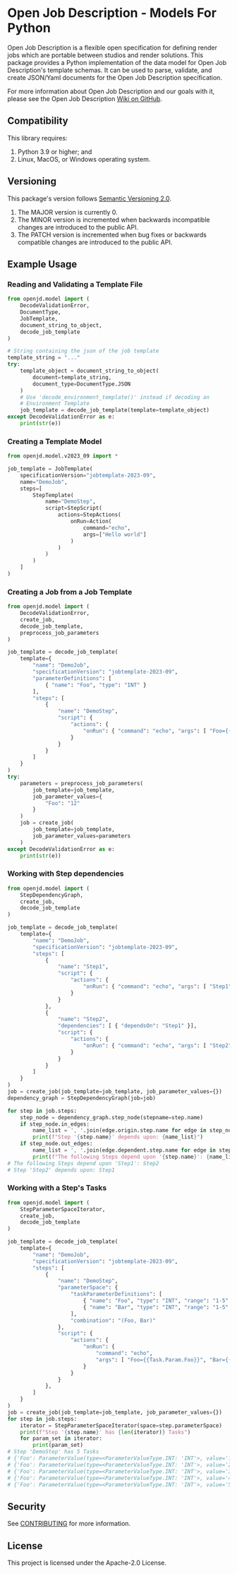 # Open Job Description - Models For Python

Open Job Description is a flexible open specification for defining render jobs which are portable
between studios and render solutions. This package provides a Python implementation of the data model
for Open Job Description's template schemas. It can be used to parse, validate, and create JSON/Yaml
documents for the Open Job Description specification.

For more information about Open Job Description and our goals with it, please see the
Open Job Description [Wiki on GitHub](https://github.com/OpenJobDescription/openjd-specifications/wiki).

## Compatibility

This library requires:

1. Python 3.9 or higher; and
2. Linux, MacOS, or Windows operating system.

## Versioning

This package's version follows [Semantic Versioning 2.0](https://semver.org/).

1. The MAJOR version is currently 0.
2. The MINOR version is incremented when backwards incompatible changes are introduced to the public API.
3. The PATCH version is incremented when bug fixes or backwards compatible changes are introduced to the public API.

## Example Usage

### Reading and Validating a Template File

```python
from openjd.model import (
    DecodeValidationError,
    DocumentType,
    JobTemplate,
    document_string_to_object,
    decode_job_template
)

# String containing the json of the job template
template_string = "..."
try:
    template_object = document_string_to_object(
        document=template_string,
        document_type=DocumentType.JSON
    )
    # Use 'decode_environment_template()' instead if decoding an
    # Environment Template
    job_template = decode_job_template(template=template_object)
except DecodeValidationError as e:
    print(str(e))
```

### Creating a Template Model

```python
from openjd.model.v2023_09 import *

job_template = JobTemplate(
    specificationVersion="jobtemplate-2023-09",
    name="DemoJob",
    steps=[
        StepTemplate(
            name="DemoStep",
            script=StepScript(
                actions=StepActions(
                    onRun=Action(
                        command="echo",
                        args=["Hello world"]
                    )
                )
            )
        )
    ]
)
```

### Creating a Job from a Job Template

```python
from openjd.model import (
    DecodeValidationError,
    create_job,
    decode_job_template,
    preprocess_job_parameters
)

job_template = decode_job_template(
    template={
        "name": "DemoJob",
        "specificationVersion": "jobtemplate-2023-09",
        "parameterDefinitions": [
            { "name": "Foo", "type": "INT" }
        ],
        "steps": [
            {
                "name": "DemoStep",
                "script": {
                    "actions": {
                        "onRun": { "command": "echo", "args": [ "Foo={{Param.Foo}}" ] }
                    }
                }
            }
        ]
    }
)
try:
    parameters = preprocess_job_parameters(
        job_template=job_template,
        job_parameter_values={
            "Foo": "12"
        }
    )
    job = create_job(
        job_template=job_template,
        job_parameter_values=parameters
    )
except DecodeValidationError as e:
    print(str(e))
```

### Working with Step dependencies

```python
from openjd.model import (
    StepDependencyGraph,
    create_job,
    decode_job_template
)

job_template = decode_job_template(
    template={
        "name": "DemoJob",
        "specificationVersion": "jobtemplate-2023-09",
        "steps": [
            {
                "name": "Step1",
                "script": {
                    "actions": {
                        "onRun": { "command": "echo", "args": [ "Step1" ] }
                    }
                }
            },
            {
                "name": "Step2",
                "dependencies": [ { "dependsOn": "Step1" }],
                "script": {
                    "actions": {
                        "onRun": { "command": "echo", "args": [ "Step2" ] }
                    }
                }
            }
        ]
    }
)
job = create_job(job_template=job_template, job_parameter_values={})
dependency_graph = StepDependencyGraph(job=job)

for step in job.steps:
    step_node = dependency_graph.step_node(stepname=step.name)
    if step_node.in_edges:
        name_list = ', '.join(edge.origin.step.name for edge in step_node.in_edges)
        print(f"Step '{step.name}' depends upon: {name_list}")
    if step_node.out_edges:
        name_list = ', '.join(edge.dependent.step.name for edge in step_node.out_edges)
        print(f"The following Steps depend upon '{step.name}': {name_list}")
# The following Steps depend upon 'Step1': Step2
# Step 'Step2' depends upon: Step1
```

### Working with a Step's Tasks

```python
from openjd.model import (
    StepParameterSpaceIterator,
    create_job,
    decode_job_template
)

job_template = decode_job_template(
    template={
        "name": "DemoJob",
        "specificationVersion": "jobtemplate-2023-09",
        "steps": [
            {
                "name": "DemoStep",
                "parameterSpace": {
                    "taskParameterDefinitions": [
                        { "name": "Foo", "type": "INT", "range": "1-5" },
                        { "name": "Bar", "type": "INT", "range": "1-5" }
                    ],
                    "combination": "(Foo, Bar)"
                },
                "script": {
                    "actions": {
                        "onRun": {
                            "command": "echo",
                            "args": [ "Foo={{Task.Param.Foo}}", "Bar={{Task.Param.Bar}}"]
                        }
                    }
                }
            },
        ]
    }
)
job = create_job(job_template=job_template, job_parameter_values={})
for step in job.steps:
    iterator = StepParameterSpaceIterator(space=step.parameterSpace)
    print(f"Step '{step.name}' has {len(iterator)} Tasks")
    for param_set in iterator:
        print(param_set)
# Step 'DemoStep' has 5 Tasks
# {'Foo': ParameterValue(type=<ParameterValueType.INT: 'INT'>, value='1'), 'Bar': ParameterValue(type=<ParameterValueType.INT: 'INT'>, value='1')}
# {'Foo': ParameterValue(type=<ParameterValueType.INT: 'INT'>, value='2'), 'Bar': ParameterValue(type=<ParameterValueType.INT: 'INT'>, value='2')}
# {'Foo': ParameterValue(type=<ParameterValueType.INT: 'INT'>, value='3'), 'Bar': ParameterValue(type=<ParameterValueType.INT: 'INT'>, value='3')}
# {'Foo': ParameterValue(type=<ParameterValueType.INT: 'INT'>, value='4'), 'Bar': ParameterValue(type=<ParameterValueType.INT: 'INT'>, value='4')}
# {'Foo': ParameterValue(type=<ParameterValueType.INT: 'INT'>, value='5'), 'Bar': ParameterValue(type=<ParameterValueType.INT: 'INT'>, value='5')}
```

## Security

See [CONTRIBUTING](CONTRIBUTING.md#security-issue-notifications) for more information.

## License

This project is licensed under the Apache-2.0 License.
